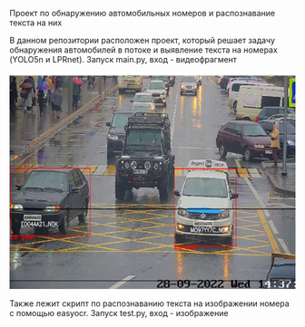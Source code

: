 Проект по обнаружению автомобильных номеров и распознавание текста на них

В данном репозитории расположен проект, который решает задачу обнаружения автомобилей в потоке и выявление текста на номерах (YOLO5n и LPRnet). Запуск main.py, вход - видеофрагмент

![Обнаружение авто и номеров](/2023-06-14_16-05-58.png)

Также лежит скрипт по распознаванию текста на изображении номера с помощью easyocr. Запуск test.py, вход - изображение